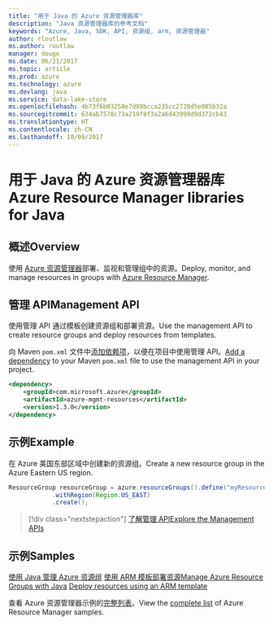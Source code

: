 ```yaml
---
title: "用于 Java 的 Azure 资源管理器库"
description: "Java 资源管理器库的参考文档"
keywords: "Azure, Java, SDK, API, 资源组, arm, 资源管理器"
author: rloutlaw
ms.author: routlaw
manager: douge
ms.date: 06/21/2017
ms.topic: article
ms.prod: azure
ms.technology: azure
ms.devlang: java
ms.service: data-lake-store
ms.openlocfilehash: 4b73f6b03258e7d99bcca235cc2728d5e085b32a
ms.sourcegitcommit: 634ab7578c73a219f8f3a2a6d43999d9d372cb43
ms.translationtype: HT
ms.contentlocale: zh-CN
ms.lasthandoff: 10/09/2017
---
```

# <a name="azure-resource-manager-libraries-for-java"></a><span data-ttu-id="8986f-104">用于 Java 的 Azure 资源管理器库</span><span class="sxs-lookup"><span data-stu-id="8986f-104">Azure Resource Manager libraries for Java</span></span>

## <a name="overview"></a><span data-ttu-id="8986f-105">概述</span><span class="sxs-lookup"><span data-stu-id="8986f-105">Overview</span></span>

<span data-ttu-id="8986f-106">使用 [Azure 资源管理器](https://docs.microsoft.com/en-us/azure/azure-resource-manager/resource-group-overview)部署、监视和管理组中的资源。</span><span class="sxs-lookup"><span data-stu-id="8986f-106">Deploy, monitor, and manage resources in groups with [Azure Resource Manager](https://docs.microsoft.com/en-us/azure/azure-resource-manager/resource-group-overview).</span></span>

## <a name="management-api"></a><span data-ttu-id="8986f-107">管理 API</span><span class="sxs-lookup"><span data-stu-id="8986f-107">Management API</span></span>

<span data-ttu-id="8986f-108">使用管理 API 通过模板创建资源组和部署资源。</span><span class="sxs-lookup"><span data-stu-id="8986f-108">Use the management API to create resource groups and deploy resources from templates.</span></span>

<span data-ttu-id="8986f-109">向 Maven `pom.xml` 文件中[添加依赖项](https://maven.apache.org/guides/getting-started/index.html#How_do_I_use_external_dependencies)，以便在项目中使用管理 API。</span><span class="sxs-lookup"><span data-stu-id="8986f-109">[Add a dependency](https://maven.apache.org/guides/getting-started/index.html#How_do_I_use_external_dependencies) to your Maven `pom.xml` file to use the management API in your project.</span></span>


```XML
<dependency>
    <groupId>com.microsoft.azure</groupId>
    <artifactId>azure-mgmt-resources</artifactId>
    <version>1.3.0</version>
</dependency>
```

## <a name="example"></a><span data-ttu-id="8986f-110">示例</span><span class="sxs-lookup"><span data-stu-id="8986f-110">Example</span></span>

<span data-ttu-id="8986f-111">在 Azure 美国东部区域中创建新的资源组。</span><span class="sxs-lookup"><span data-stu-id="8986f-111">Create a new resource group in the Azure Eastern US region.</span></span>

```java
ResourceGroup resourceGroup = azure.resourceGroups().define("myResourceGroup")
            .withRegion(Region.US_EAST)
            .create();
```

> [!div class="nextstepaction"]
> [<span data-ttu-id="8986f-112">了解管理 API</span><span class="sxs-lookup"><span data-stu-id="8986f-112">Explore the Management APIs</span></span>](/java/api/overview/azure/resources/managementapi)

## <a name="samples"></a><span data-ttu-id="8986f-113">示例</span><span class="sxs-lookup"><span data-stu-id="8986f-113">Samples</span></span>

<span data-ttu-id="8986f-114">[使用 Java 管理 Azure 资源组][1] 
[使用 ARM 模板部署资源][2]</span><span class="sxs-lookup"><span data-stu-id="8986f-114">[Manage Azure Resource Groups with Java][1] 
[Deploy resources using an ARM template][2]</span></span>

[1]: https://github.com/Azure-Samples/resources-java-manage-resource-group
[2]: https://github.com/Azure-Samples/resources-java-deploy-using-arm-template

<span data-ttu-id="8986f-115">查看 Azure 资源管理器示例的[完整列表](https://azure.microsoft.com/resources/samples/?platform=java&term=resource)。</span><span class="sxs-lookup"><span data-stu-id="8986f-115">View the [complete list](https://azure.microsoft.com/resources/samples/?platform=java&term=resource) of Azure Resource Manager samples.</span></span>
